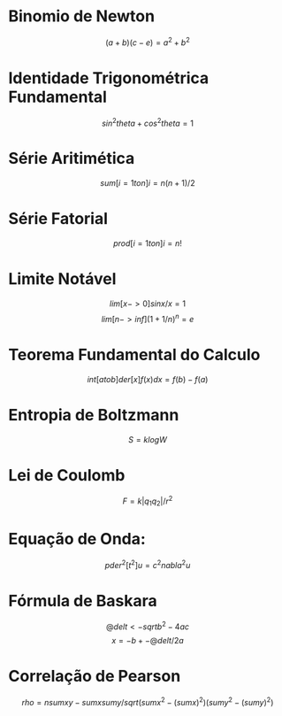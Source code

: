 # Binomio de Newton

$$ (a+b)(c-e) = a^2 + b^2 $$

# Identidade Trigonométrica Fundamental

$$ sin^2theta + cos^2theta = 1 $$

# Série Aritimética

$$ sum[i=1 to n] i = {n(n+1)/2} $$

# Série Fatorial

$$ prod[i=1 to n] i = n! $$

# Limite Notável

$$ lim[x->0]{{sin x/x}} = 1 $$
$$ lim[n->inf]{(1 + {1/n})^n} = e $$

# Teorema Fundamental do Calculo

$$ int[a to b] {der[x] f(x)} dx = f(b) - f(a) $$

# Entropia de Boltzmann

$$ S = k log W $$

# Lei de Coulomb

$$ F = {k |q_1 q_2| / r^2} $$

# Equação de Onda:

$$ pder^2[t^2] u = c^2 nabla^2 u $$

# Fórmula de Baskara

$$ @delt <- sqrt{b^2 - 4ac} $$
$$ x = {-b +- @delt/2a}    $$

# Correlação de Pearson

$$ rho = {nsum{xy} - sum{x}sum{y}/sqrt{(sum{x^2} - (sumx)^2)(sumy^2 - (sumy)^2)}} $$



